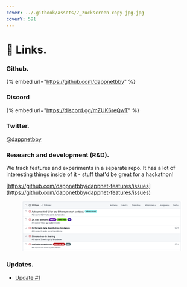 ```yaml
---
cover: ../.gitbook/assets/7_zuckscreen-copy-jpg.jpg
coverY: 591
---
```


# 🔗 Links.

### **Github.**

{% embed url="https://github.com/dappnetbby" %}

### **Discord**

{% embed url="https://discord.gg/mZUK6reQwT" %}

### Twitter.

[@dappnetbby](https://twitter.com/dappnetbby)



### **Research and development (R\&D).**

We track features and experiments in a separate repo. It has a lot of interesting things inside of it - stuff that'd be great for a hackathon!

[https://github.com/dappnetbby/dappnet-features/issues](https://github.com/dappnetbby/dappnet-features/issues)

<figure><img src="../.gitbook/assets/Screen Shot 2023-05-04 at 3.51.28 pm.png" alt=""><figcaption></figcaption></figure>



### **Updates.**

* [Update #1](https://mirror.xyz/nakamofo.eth/-JYoey0k750kznLW-GZemDZc18ImnfUZfgU9ACSIhLY)
